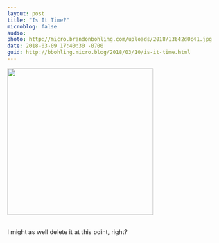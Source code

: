 ```yaml
---
layout: post
title: "Is It Time?"
microblog: false
audio: 
photo: http://micro.brandonbohling.com/uploads/2018/13642d0c41.jpg
date: 2018-03-09 17:40:30 -0700
guid: http://bbohling.micro.blog/2018/03/10/is-it-time.html
---
```


<a href="http://micro.brandonbohling.com/uploads/2018/13642d0c41.jpg"><img src="http://micro.brandonbohling.com/uploads/2018/13642d0c41.jpg" width="337" height="600" style="height: auto;" class="sunlit_image" /></a>

<br />I might as well delete it at this point, right?
